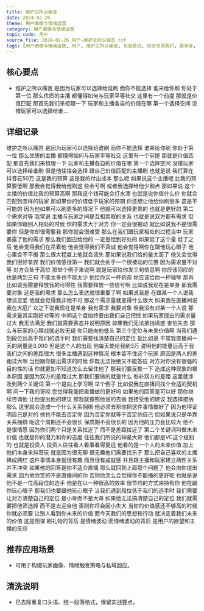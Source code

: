 ```yaml
---
title: 维护之所以痛苦
date: 2024-02-26
theme: 用户画像与情绪运营
category: 用户画像与情绪运营
topic_code: 用户
source_file: 2024-02-26_用户-维护之所以痛苦.txt
tags: [用户画像与情绪运营, 用户, 维护之所以痛苦, 也就是说, 他会觉得我们, 是单身, 当我们遇到段, 如果他的回答]
---
```


## 核心要点
- 维护之所以痛苦 是因为玩家可以选择给谁刷 而你不能选择 谁来给你刷 你处于第一位 那么优质的主播 都懂得如何与玩家平等社交 这里有一个前提 那就是价值匹配 那首先我们来梳理一下 玩家和主播各自的价值在哪 第一个选择空间 没错玩家可以选择给谁…

## 详细记录

维护之所以痛苦 是因为玩家可以选择给谁刷 而你不能选择 谁来给你刷 你处于第一位 那么优质的主播 都懂得如何与玩家平等社交 这里有一个前提 那就是价值匹配 那首先我们来梳理一下 玩家和主播各自的价值在哪 第一个选择空间 没错玩家可以选择给谁刷 但是他往往会选择 跟自己价值匹配的主播刷 也就是说 我打算在抖音花50万 这是我的预算 这是我的付出成本 那么呃 如果说这个主播呃 比我的预算要低啊 那我会觉得我给他刷这 些会亏啊 或者我选择给他少刷点 那如果说 这个主播的价值比我的预算高啊 那我这个钱可能会打水漂 也就是说你值什么价 你就会匹配到怎样的玩家 那如果你的价值低于玩家的预期 你还想让他给你刷很多 这是不可能的 因为他如果可以刷更多的情况下 他就可以选择更贵的 也就是更好的 第二个需求对等 我常说 主播与玩家之间是互相索取的关系 也就是说双方都有需求 但如果你跟别人相处的时候 你的需求大于对方 你一定会很被动 就比如说我不是很需要你 但是你却很需要我 那你就会很难受 那么在我们跟玩家相处的过程当中 玩家暴露了他的需求 那么我们回应给他的 一定是恰到好处的 如果低了这个量 低了之后 他会觉得我们在吊着他 他会觉得我们不真诚 他会觉得啊你在跟他玩心眼子 他心里会不平衡 那么很大程度上他就会流失 那如果说我们给的量太高了 他又会觉得我们很好拿捏 我们价值感很第一 我们就会处于一个很被动的位置 因为需求量不对等 对方会处于高位 那举个例子来说啊 就是玩家给你发三句信息啊 你应该回应的也是两到三句 不能太多也不能太少 他给你买一杯奶茶 你应该给他一杯咖啡 那再比如说我需要释放我的可得性 我需要释放一些信号啊 比如说我现在是单身 那我需要对象 这是我的需求 那么怎么表达就很重要了啊 如果说我是 在跟某一个人说我想谈恋爱 他就会觉得我非他不可 那这个需求量就变得什么很大 如果我在直播间说 我在大庭广众之下说我现在是单身 我有需求 我要对象 但我没有对某一个人说 那需求量其实刚好对等的 中间这个度始终要由我们自己把控 如果玩家提出的需求量过大 我无法满足 我们就需要表态并说明原因 如果我们无法抵挡诱惑 害怕失去 那么与玩家的心理战就必败无疑 你只能向他低头 第三个定位与未来价值啊 当我们遇到段位远高于我们的选手时 我们需要找清楚自己的定位 就比如说 平常我直播间一天的刷量是3,000 但是这个人的出现 他每天能给我刷3万 说明他的能量远高于我 我们之间的差距很大 很多主播遇到这种情况 根本留不住这个玩家 原因是两人的差距过大啊 当他跟你提出需求的时候 你既无法拒绝又不能答应 对方对你没有很强的目的性的话 你就更加不知道怎么去留住他了 那我们要反推一下 造成这种现象的根本原因 是因为双方的差距过大 那我们要做的就是什么 弥补双方的差距 这里就涉及到两个关键词 第一个是向上学习啊 举个例子 比如说我在直播间找个合适的契机啊 问一下我的哥哎 您觉得我能把直播做的更好吗 如果他的回答是可以好 那你继续咨询他 让他提出他的建议 那我就按照他说的去做 我接受他的建议 我选择接纳 那么 这里就会造成一个什么关系捆绑 他必须去帮你把这件事情做好了 因为他得证明自己是对的 他也不能去否定你 因为否定你就等于否定他自己 但如果说只是单靠关系捆绑 呃这个周期还不会很长 保质期不会很长的 因为他的压力会比较大 他不是很情愿 因为你们两个只是关系拉近了 而不是差距拉近了 第二个关键词叫做未来价值 也就是你的潜力和你的态度 往往我们所说的神豪大哥 他们都是VC这个级别的 也就是投资人 投资人往往看人看事看得更远 他看的是一个人的未来价值 加上他们本身来抖音玩 就是因为很无聊 很无趣他们需要找乐子 那么把自己喜欢的主播捧成网红 这件事情本身就很有趣 而且很有成就感 并且跟主播和玩家建立两性关系 并不冲突 如果他的回答是你不适合直播 那么就回到上面那个问题了 他会向你提出需求 因为他欣赏的不是直播间的你 否则他怎么会觉得你不能播的更好呢 也就是说 他不是一位高段位的选手 他是在以一种很高的效率 很节约的方式来持有你 他在跟你玩心眼子 那我们也要跟他玩心眼子 当我们遇到段位低于我们的选手时 我们需要让对方清楚自己的定位 是小哥而不是大哥 如果他无法搞清楚自己的定位 我们就需要把他筛选掉 而不是去迎合他 否则你将会因小失大 当你的价值感还不够高的时候 你就必须要 让别人看到你未来的价值 而今天我们的思想和行动 就决定着我们未来的价值 这是阳谋 刷礼物的背后 是情绪波动 而情绪波动的背后 是用户的欲望和主播的反应

## 推荐应用场景
- 可用于构建玩家画像、情绪触发策略与私域回应。

## 清洗说明
- 已去除重复口头语、统一段落格式，保留实战要点。